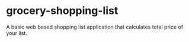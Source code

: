 # grocery-shopping-list
A basic web based shopping list application that calculates total price of your list.
